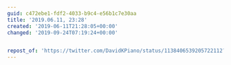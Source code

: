 ```yaml
---
guid: c472ebe1-fdf2-4033-b9c4-e56b1c7e30aa
title: '2019.06.11, 23:28'
created: '2019-06-11T21:28:05+00:00'
changed: '2019-09-24T07:19:24+00:00'


repost_of: 'https://twitter.com/DavidKPiano/status/1138406539205722112?s=19'
---
```


